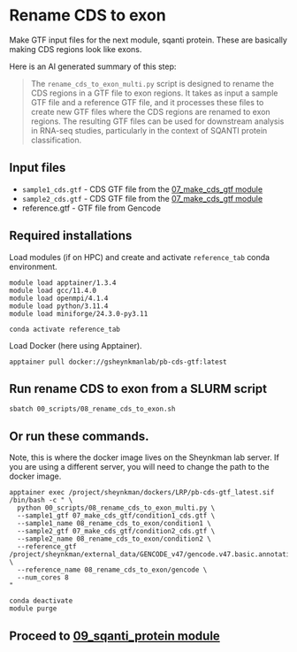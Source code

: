 # Rename CDS to exon
Make GTF input files for the next module, sqanti protein. These are basically making CDS regions look like exons. <br />

Here is an AI generated summary of this step: <br />
> The `rename_cds_to_exon_multi.py` script is designed to rename the CDS regions in a GTF file to exon regions. It takes as input a sample GTF file and a reference GTF file, and it processes these files to create new GTF files where the CDS regions are renamed to exon regions. The resulting GTF files can be used for downstream analysis in RNA-seq studies, particularly in the context of SQANTI protein classification.

## Input files
- `sample1_cds.gtf` - CDS GTF file from the [07_make_cds_gtf module](https://github.com/efwatts/LRP_Troubleshooting/tree/main/07_make_cds_gtf)
- `sample2_cds.gtf` - CDS GTF file from the [07_make_cds_gtf module](https://github.com/efwatts/LRP_Troubleshooting/tree/main/07_make_cds_gtf)
- reference.gtf - GTF file from Gencode 

## Required installations
Load modules (if on HPC) and create and activate `reference_tab` conda environment. <br />
```
module load apptainer/1.3.4
module load gcc/11.4.0  
module load openmpi/4.1.4
module load python/3.11.4
module load miniforge/24.3.0-py3.11

conda activate reference_tab
```
Load Docker (here using Apptainer). <br />
```
apptainer pull docker://gsheynkmanlab/pb-cds-gtf:latest
```
## Run rename CDS to exon from a SLURM script
```
sbatch 00_scripts/08_rename_cds_to_exon.sh
```
## Or run these commands.
Note, this is where the docker image lives on the Sheynkman lab server. If you are using a different server, you will need to change the path to the docker image. <br />
```
apptainer exec /project/sheynkman/dockers/LRP/pb-cds-gtf_latest.sif /bin/bash -c " \
  python 00_scripts/08_rename_cds_to_exon_multi.py \
  --sample1_gtf 07_make_cds_gtf/condition1_cds.gtf \
  --sample1_name 08_rename_cds_to_exon/condition1 \
  --sample2_gtf 07_make_cds_gtf/condition2_cds.gtf \
  --sample2_name 08_rename_cds_to_exon/condition2 \
  --reference_gtf /project/sheynkman/external_data/GENCODE_v47/gencode.v47.basic.annotation.gtf \
  --reference_name 08_rename_cds_to_exon/gencode \
  --num_cores 8 
"

conda deactivate 
module purge
```

## Proceed to [09_sqanti_protein module](https://github.com/efwatts/LRP_Troubleshooting/tree/main/09_sqanti_protein)
